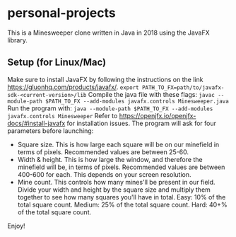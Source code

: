 # personal-projects
This is a Minesweeper clone written in Java in 2018 using the JavaFX library.

## **Setup (for Linux/Mac)**
Make sure to install JavaFX by following the instructions on the link https://gluonhq.com/products/javafx/.
```export PATH_TO_FX=path/to/javafx-sdk-<current-version>/lib```
Compile the java file with these flags: ```javac --module-path $PATH_TO_FX --add-modules javafx.controls Minesweeper.java```
Run the program with: ```java --module-path $PATH_TO_FX --add-modules javafx.controls Minesweeper```
Refer to https://openjfx.io/openjfx-docs/#install-javafx for installation issues. The program will ask for four parameters before launching:
- Square size. This is how large each square will be on our minefield in terms of pixels. Recommended values are between 25-60.
- Width & height. This is how large the window, and therefore the minefield will be, in terms of pixels. Recommended values are between 400-600 for each. This depends on your screen resolution.
- Mine count. This controls how many mines'll be present in our field. Divide your width and height by the square size and multiply them together to see how many squares you'll have in total. Easy: 10% of the total square count. Medium: 25% of the total square count. Hard: 40+% of the total square count.

Enjoy!
